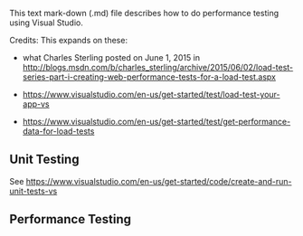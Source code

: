 This text mark-down (.md) file describes how to do performance testing using Visual Studio.

Credits: This expands on these:

* what Charles Sterling posted on June 1, 2015 in  http://blogs.msdn.com/b/charles_sterling/archive/2015/06/02/load-test-series-part-i-creating-web-performance-tests-for-a-load-test.aspx

* https://www.visualstudio.com/en-us/get-started/test/load-test-your-app-vs

* https://www.visualstudio.com/en-us/get-started/test/get-performance-data-for-load-tests

## <a name="Unittest"> Unit Testing </a>
See
https://www.visualstudio.com/en-us/get-started/code/create-and-run-unit-tests-vs


## <a name="Perftest"> Performance Testing </a>

